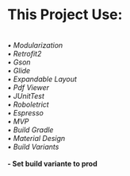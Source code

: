 <h1>This Project Use:</h1>
</br>
<i>•	Modularization</i>
</br>
<i>•	Retrofit2</i>
</br>
<i>•	Gson</i>
</br>
<i>•	Glide</i>
</br>
<i>•	Expandable Layout</i>
</br>
<i>•	Pdf Viewer</i>
</br>
<i>•	JUnitTest</i>
</br>
<i>•	Roboletrict</i>
</br>
<i>•	Espresso</i>
</br>
<i>•	MVP</i>
</br>
<i>•	Build Gradle</i>
</br>
<i>•	Material Design </i>
</br>
<i>•	Build Variants</i>
</br></br>
<b> - Set build variante to prod<b> 
